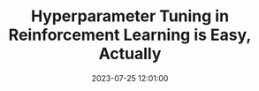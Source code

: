 ---
layout: post
title: Hyperparameter Tuning in Reinforcement Learning is Easy, Actually
date: 2023-07-25 12:01:00
description: Blog post on our new ICML Paper "Hyperparameters in Reinforcement Learning and How to Tune Them"
redirect: https://www.automl.org/hyperparameter-tuning-in-reinforcement-learning-is-easy-actually/
---